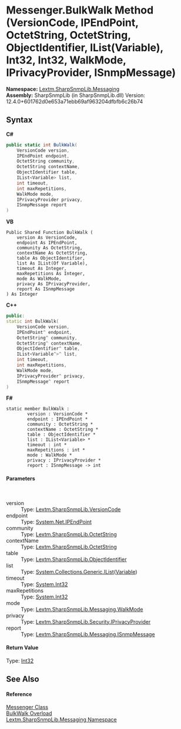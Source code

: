 # Messenger.BulkWalk Method (VersionCode, IPEndPoint, OctetString, OctetString, ObjectIdentifier, IList(Variable), Int32, Int32, WalkMode, IPrivacyProvider, ISnmpMessage)
 

**Namespace:**&nbsp;<a href="N_Lextm_SharpSnmpLib_Messaging">Lextm.SharpSnmpLib.Messaging</a><br />**Assembly:**&nbsp;SharpSnmpLib (in SharpSnmpLib.dll) Version: 12.4.0+601762d0e653a71ebb69af963204dfbfb6c26b74

## Syntax

**C#**<br />
``` C#
public static int BulkWalk(
	VersionCode version,
	IPEndPoint endpoint,
	OctetString community,
	OctetString contextName,
	ObjectIdentifier table,
	IList<Variable> list,
	int timeout,
	int maxRepetitions,
	WalkMode mode,
	IPrivacyProvider privacy,
	ISnmpMessage report
)
```

**VB**<br />
``` VB
Public Shared Function BulkWalk ( 
	version As VersionCode,
	endpoint As IPEndPoint,
	community As OctetString,
	contextName As OctetString,
	table As ObjectIdentifier,
	list As IList(Of Variable),
	timeout As Integer,
	maxRepetitions As Integer,
	mode As WalkMode,
	privacy As IPrivacyProvider,
	report As ISnmpMessage
) As Integer
```

**C++**<br />
``` C++
public:
static int BulkWalk(
	VersionCode version, 
	IPEndPoint^ endpoint, 
	OctetString^ community, 
	OctetString^ contextName, 
	ObjectIdentifier^ table, 
	IList<Variable^>^ list, 
	int timeout, 
	int maxRepetitions, 
	WalkMode mode, 
	IPrivacyProvider^ privacy, 
	ISnmpMessage^ report
)
```

**F#**<br />
``` F#
static member BulkWalk : 
        version : VersionCode * 
        endpoint : IPEndPoint * 
        community : OctetString * 
        contextName : OctetString * 
        table : ObjectIdentifier * 
        list : IList<Variable> * 
        timeout : int * 
        maxRepetitions : int * 
        mode : WalkMode * 
        privacy : IPrivacyProvider * 
        report : ISnmpMessage -> int 

```


#### Parameters
&nbsp;<dl><dt>version</dt><dd>Type: <a href="T_Lextm_SharpSnmpLib_VersionCode">Lextm.SharpSnmpLib.VersionCode</a><br /></dd><dt>endpoint</dt><dd>Type: <a href="https://docs.microsoft.com/dotnet/api/system.net.ipendpoint" target="_blank" rel="noopener noreferrer">System.Net.IPEndPoint</a><br /></dd><dt>community</dt><dd>Type: <a href="T_Lextm_SharpSnmpLib_OctetString">Lextm.SharpSnmpLib.OctetString</a><br /></dd><dt>contextName</dt><dd>Type: <a href="T_Lextm_SharpSnmpLib_OctetString">Lextm.SharpSnmpLib.OctetString</a><br /></dd><dt>table</dt><dd>Type: <a href="T_Lextm_SharpSnmpLib_ObjectIdentifier">Lextm.SharpSnmpLib.ObjectIdentifier</a><br /></dd><dt>list</dt><dd>Type: <a href="https://docs.microsoft.com/dotnet/api/system.collections.generic.ilist-1" target="_blank" rel="noopener noreferrer">System.Collections.Generic.IList</a>(<a href="T_Lextm_SharpSnmpLib_Variable">Variable</a>)<br /></dd><dt>timeout</dt><dd>Type: <a href="https://docs.microsoft.com/dotnet/api/system.int32" target="_blank" rel="noopener noreferrer">System.Int32</a><br /></dd><dt>maxRepetitions</dt><dd>Type: <a href="https://docs.microsoft.com/dotnet/api/system.int32" target="_blank" rel="noopener noreferrer">System.Int32</a><br /></dd><dt>mode</dt><dd>Type: <a href="T_Lextm_SharpSnmpLib_Messaging_WalkMode">Lextm.SharpSnmpLib.Messaging.WalkMode</a><br /></dd><dt>privacy</dt><dd>Type: <a href="T_Lextm_SharpSnmpLib_Security_IPrivacyProvider">Lextm.SharpSnmpLib.Security.IPrivacyProvider</a><br /></dd><dt>report</dt><dd>Type: <a href="T_Lextm_SharpSnmpLib_Messaging_ISnmpMessage">Lextm.SharpSnmpLib.Messaging.ISnmpMessage</a><br /></dd></dl>

#### Return Value
Type: <a href="https://docs.microsoft.com/dotnet/api/system.int32" target="_blank" rel="noopener noreferrer">Int32</a>

## See Also


#### Reference
<a href="T_Lextm_SharpSnmpLib_Messaging_Messenger">Messenger Class</a><br /><a href="Overload_Lextm_SharpSnmpLib_Messaging_Messenger_BulkWalk">BulkWalk Overload</a><br /><a href="N_Lextm_SharpSnmpLib_Messaging">Lextm.SharpSnmpLib.Messaging Namespace</a><br />